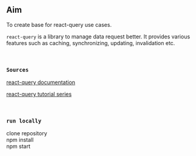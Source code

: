 ## Aim

To create base for react-query use cases.

`react-query` is a library to manage data request better. It provides various features such as caching, synchronizing, updating, invalidation etc.

<br>

### `Sources`

[react-query documentation](https://tanstack.com/query/v4/docs/overview)

[react-query tutorial series](https://www.youtube.com/playlist?list=PLC3y8-rFHvwjTELCrPrcZlo6blLBUspd2)

<br>

### `run locally`

clone repository
<br>
npm install
<br>
npm start
